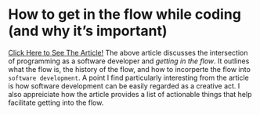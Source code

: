 # How to get in the flow while coding (and why it’s important)

[Click Here to See The Article!](https://github.blog/2024-01-22-how-to-get-in-the-flow-while-coding-and-why-its-important/#what-exactly-is-the-flow-state) 
The above article discusses the intersection of programming as a software developer and *getting in the flow*. It outlines what the flow is, the history of the flow, and how to incorperte the flow into `software development`. A point I find particularly interesting from the article is how software development can be easily regarded as a creative act. I also appreiciate how the article provides a list of actionable things that help facilitate getting into the flow.